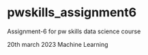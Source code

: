 # pwskills_assignment6
Assignment-6 for pw skills data science course

20th march 2023 Machine Learning
